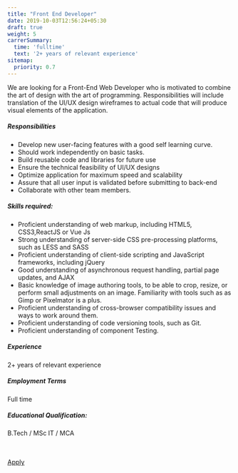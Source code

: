 ```yaml
---
title: "Front End Developer"
date: 2019-10-03T12:56:24+05:30
draft: true
weight: 5
carrerSummary:
  time: 'fulltime'
  text: '2+ years of relevant experience'
sitemap:
  priority: 0.7
---
```


<div class="col-md-8 col-sm-12 job-details">
  <p>
    We are looking for a Front-End Web Developer who is motivated to combine the art of design with the art of programming. Responsibilities will include translation of the UI/UX design wireframes to actual code that will produce visual elements of the application. 
  </p>
  <div class="text-block">
    <h5>Responsibilities</h5>
    <ul class="bullets">
      <li>
        Develop new user-facing features with a good self learning curve.
      </li>
      <li>
        Should work independently on basic tasks.
      </li>
      <li>
        Build reusable code and libraries for future use
      </li>
      <li>
        Ensure the technical feasibility of UI/UX designs
      </li>
      <li>
        Optimize application for maximum speed and scalability
      </li>
      <li>
        Assure that all user input is validated before submitting to back-end
      </li>
      <li>
        Collaborate with other team members.
      </li>
    </ul>
  </div>
  <div class="text-block">
    <h5>Skills required:</h5>
    <ul class="bullets">
      <li>
        Proficient understanding of web markup, including HTML5, CSS3,ReactJS or Vue Js
      </li>
      <li>
        Strong understanding of server-side CSS pre-processing platforms, such as LESS and SASS
      </li>
      <li>
        Proficient understanding of client-side scripting and JavaScript frameworks, including jQuery
      </li>
      <li>
        Good understanding of asynchronous request handling, partial page updates, and AJAX
      </li>
      <li>
        Basic knowledge of image authoring tools, to be able to crop, resize, or perform small adjustments on an image. Familiarity with tools such as as Gimp or Pixelmator is a plus.
      </li>
      <li>
        Proficient understanding of cross-browser compatibility issues and ways to work around them.
      </li>
      <li>
        Proficient understanding of code versioning tools, such as Git.
      </li>
      <li>
        Proficient understanding of component Testing.
      </li>
    </ul>
  </div>
</div>
<div class="col-md-offset-1 col-md-3 col-sm-12">
  <div class="text-block">
    <h5>Experience</h5>
    <p>
      2+ years of relevant experience
    </p>
  </div>
  <div class="text-block">
    <h5>Employment Terms</h5>
    <p>
      Full time
    </p>
  </div>
  <div class="text-block">
    <h5>Educational Qualification:</h5>
    <p>
      B.Tech / MSc IT / MCA
    </p>
  </div>
</div>
<div class="col-lg-12">
  <br><br>
  <div class="text-block">
    <a class="btn btn--primary type--uppercase" target="_blank" rel="noopener" href="mailto:careers@improwised.com?subject=Apply for front end developer">
    <span class="btn__text">
      Apply
    </span>
    </a>
  </div>
</div>
